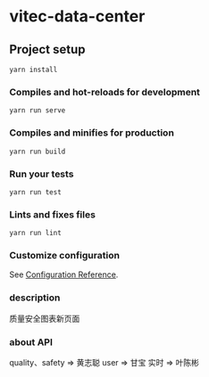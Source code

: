 # vitec-data-center

## Project setup
```
yarn install
```

### Compiles and hot-reloads for development
```
yarn run serve
```

### Compiles and minifies for production
```
yarn run build
```

### Run your tests
```
yarn run test
```

### Lints and fixes files
```
yarn run lint
```

### Customize configuration
See [Configuration Reference](https://cli.vuejs.org/config/).

### description
质量安全图表新页面

### about API
quality、safety => 黄志聪
user => 甘宝
实时 => 叶陈彬
